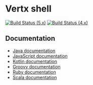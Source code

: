 # Vertx shell

[![Build Status (5.x)](https://github.com/vert-x3/vertx-shell/actions/workflows/ci-5.x.yml/badge.svg)](https://github.com/vert-x3/vertx-shell/actions/workflows/ci-5.x.yml)
[![Build Status (4.x)](https://github.com/vert-x3/vertx-shell/actions/workflows/ci-4.x.yml/badge.svg)](https://github.com/vert-x3/vertx-shell/actions/workflows/ci-4.x.yml)


## Documentation

* [Java documentation](http://vertx.io/docs/vertx-shell/java/)
* [JavaScript documentation](http://vertx.io/docs/vertx-shell/js/)
* [Kotlin documentation](http://vertx.io/docs/vertx-shell/kotlin/)
* [Groovy documentation](http://vertx.io/docs/vertx-shell/groovy/)
* [Ruby documentation](http://vertx.io/docs/vertx-shell/ruby/)
* [Scala documentation](https://vertx.io/docs/vertx-shell/scala/)
